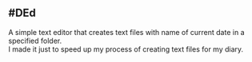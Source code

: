 #DEd  
---
A simple text editor that creates text files with name of current date in a specified folder.  
I made it just to speed up my process of creating text files for my diary.
